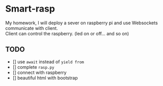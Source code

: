 Smart-rasp
===========

My homework, I will deploy a sever on raspberry pi and use Websockets communicate with client.  
Client can control the raspberry. (led on or off... and so on)  



TODO
-------
- [] use `await` instead of `yield from`  
- [] complete `rasp.py`  
- [] connect with raspberry  
- [] beautiful html with bootstrap  